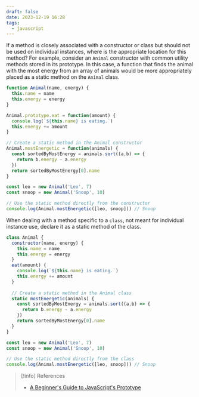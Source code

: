 ```yaml
---
draft: false
date: 2023-12-19 16:28
tags:
  - javascript
---
```


If a method is closely associated with a constructor or class but should not be used on individual instances, where is the appropriate location for this method? For example, consider an `Animal` constructor with common utility methods stored in its prototype. In this case, a function that finds the animal with the most energy from an array of animals would be more appropriately placed as a static method on the `Animal` class.

```js title="Static Method with Prototypal Instantiation" {11-17}
function Animal(name, energy) {
  this.name = name
  this.energy = energy
}

Animal.prototype.eat = function(amount) {
  console.log(`${this.name} is eating.`)
  this.energy += amount
}

// Create a static method in the Animal constructor
Animal.mostEnergetic = function(animals) {
  const sortedByMostEnergy = animals.sort((a,b) => {
    return b.energy - a.energy
  })
  return sortedByMostEnergy[0].name
}

const leo = new Animal('Leo', 7)
const snoop = new Animal('Snoop', 10)

// Use the static method directly from the constructor
console.log(Animal.mostEnergetic([leo, snoop])) // Snoop
```

When dealing with a method specific to a `class`, not meant for individual instance use, declare it as a static method of the class.

```js title="Static method with ES6 Classes" {11-17}
class Animal {
  constructor(name, energy) {
    this.name = name
    this.energy = energy
  }
  eat(amount) {
    console.log(`${this.name} is eating.`)
    this.energy += amount
  }
  
  // Create a static method in the Animal class
  static mostEnergetic(animals) {
    const sortedByMostEnergy = animals.sort((a,b) => {
	  return b.energy - a.energy
	})
	return sortedByMostEnergy[0].name
  }
}

const leo = new Animal('Leo', 7)
const snoop = new Animal('Snoop', 10)

// Use the static method directly from the class
console.log(Animal.mostEnergetic([leo, snoop])) // Snoop
```

> [!info] References
> - [A Beginner's Guide to JavaScript's Prototype](https://ui.dev/beginners-guide-to-javascript-prototype)
